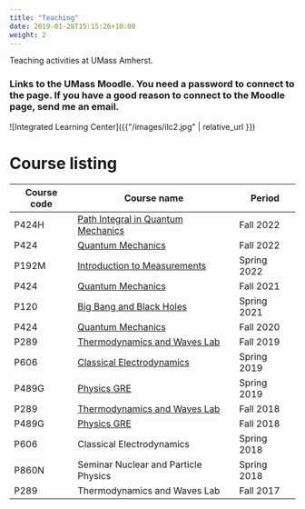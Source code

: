 ```yaml
---
title: "Teaching"
date: 2019-01-28T15:15:26+10:00
weight: 2
---
```


Teaching activities at UMass Amherst.

### Links to the UMass Moodle. You need a password to connect to the page. If you have a good reason to connect to the Moodle page, send me an email.

![Integrated Learning Center]({{"/images/ilc2.jpg" | relative_url }})

# Course listing

| Course code | Course name                   | Period      |
| ----------- | ----------------------------- | ----------- |
| P424H       | [Path Integral in Quantum Mechanics](https://umass.moonami.com/course/view.php?id=31727) | Fall 2022   |
| P424        | [Quantum Mechanics](https://umass.moonami.com/course/view.php?id=31727)                  | Fall 2022   |
| P192M       | [Introduction to Measurements](https://umass.moonami.com/course/view.php?id=30666)       | Spring 2022 |
| P424        | [Quantum Mechanics](https://umass.moonami.com/course/view.php?id=747)                  | Fall 2021   |
| P120        | [Big Bang and Black Holes](https://umass.moonami.com/course/view.php?id=3368)           | Spring 2021 |
| P424        | [Quantum Mechanics](https://umass.moonami.com/course/view.php?id=6679)                  | Fall 2020   |
| P289        | [Thermodynamics and Waves Lab](https://umass.moonami.com/course/view.php?id=12395)       | Fall 2019 |
| P606        | [Classical Electrodynamics](https://umass.moonami.com/course/view.php?id=15315)       | Spring 2019 |
| P489G       | [Physics GRE](https://umass.moonami.com/course/view.php?id=19540)       | Spring 2019 |
| P289        | [Thermodynamics and Waves Lab](https://umass.moonami.com/course/view.php?id=18030)       | Fall 2018 |
| P489G       | [Physics GRE](https://umass.moonami.com/course/view.php?id=19540)       | Fall 2018 |
| P606        | Classical Electrodynamics       | Spring 2018 |
| P860N       | Seminar Nuclear and Particle Physics      | Spring 2018 |
| P289        | Thermodynamics and Waves Lab      | Fall 2017 |
